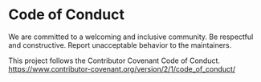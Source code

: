 # Code of Conduct

We are committed to a welcoming and inclusive community. Be respectful and constructive. Report unacceptable behavior to the maintainers.

This project follows the Contributor Covenant Code of Conduct.
https://www.contributor-covenant.org/version/2/1/code_of_conduct/
